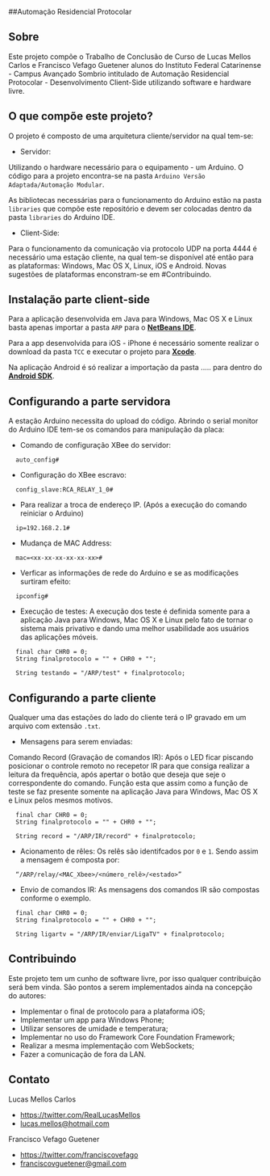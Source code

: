 ##Automação Residencial Protocolar

Sobre
--------------
Este projeto compõe o Trabalho de Conclusão de Curso de Lucas Mellos Carlos e Francisco Vefago Guetener alunos do Instituto Federal Catarinense - Campus Avançado Sombrio intitulado de Automação Residencial Protocolar - Desenvolvimento Client-Side utilizando software e hardware livre.

O que compõe este projeto?
--------------------------------
O projeto é composto de uma arquitetura cliente/servidor na qual tem-se:
- Servidor:

Utilizando o hardware necessário para o equipamento - um Arduino. O código para a projeto encontra-se na pasta `Arduino Versão Adaptada/Automação Modular`.

As bibliotecas necessárias para o funcionamento do Arduino estão na pasta `libraries` que compõe este repositório e devem ser colocadas dentro da pasta `libraries` do Arduino IDE.

- Client-Side:

Para o funcionamento da comunicação via protocolo UDP na porta 4444 é necessário uma estação cliente, na qual tem-se disponível até então para as plataformas: Windows, Mac OS X, Linux, iOS e Android. Novas sugestões de plataformas enconstram-se em #Contribuindo.

Instalação parte client-side
-------------------------------

Para a aplicação desenvolvida em Java para Windows, Mac OS X e Linux basta apenas importar a pasta `ARP` para o **[NetBeans IDE](https://netbeans.org/)**.

Para a app desenvolvida para iOS - iPhone é necessário somente realizar o download da pasta `TCC` e executar o projeto para **[Xcode](https://developer.apple.com/xcode/downloads/)**.

Na aplicação Android é só realizar a importação da pasta ..... para dentro do **[Android SDK](http://developer.android.com/sdk/index.html)**.

Configurando a parte servidora
------------------------------------

A estação Arduino necessita do upload do código. Abrindo o serial monitor do Arduino IDE tem-se os comandos para manipulação da placa:

- Comando de configuração XBee do servidor:

```
  auto_config#
```

- Configuração do XBee escravo:

```
  config_slave:RCA_RELAY_1_0#
```
  
-  Para realizar a troca de endereço IP. (Após a execução do comando reiniciar o Arduino)
```
  ip=192.168.2.1#
```
  
- Mudança de MAC Address:
```
  mac=<xx-xx-xx-xx-xx-xx>#
```

- Verficar as informações de rede do Arduino e se as modificações surtiram efeito:
```
  ipconfig#
```

- Execução de testes:
A execução dos teste é definida somente para a aplicação Java para Windows, Mac OS X e Linux pelo fato de tornar o sistema mais privativo e dando uma melhor usabilidade aos usuários das aplicações móveis.
```
  final char CHR0 = 0;
  String finalprotocolo = "" + CHR0 + "";
  
  String testando = "/ARP/test" + finalprotocolo;
```

Configurando a parte cliente
-------------------------------------

Qualquer uma das estações do lado do cliente terá o IP gravado em um arquivo com extensão `.txt`.

- Mensagens para serem enviadas:

Comando Record (Gravação de comandos IR):
Após o LED ficar piscando posicionar o controle remoto no recepetor IR para que consiga realizar a leitura da frequência, após apertar o botão que deseja que seje o correspondente do comando. Função esta que assim como a função de teste se faz presente somente na aplicação Java para Windows, Mac OS X e Linux pelos mesmos motivos.
```
  final char CHR0 = 0;
  String finalprotocolo = "" + CHR0 + "";
  
  String record = "/ARP/IR/record" + finalprotocolo;
```

- Acionamento de rêles:
Os relês são identifcados por `0` e `1`. Sendo assim a mensagem é composta por:
```
  “/ARP/relay/<MAC_Xbee>/<número_relê>/<estado>”
```
- Envio de comandos IR:
As mensagens dos comandos IR  são compostas conforme o exemplo.
```
  final char CHR0 = 0;
  String finalprotocolo = "" + CHR0 + "";
  
  String ligartv = "/ARP/IR/enviar/LigaTV" + finalprotocolo;
```

Contribuindo
------------
Este projeto tem um cunho de software livre, por isso qualquer contribuição será bem vinda.
São pontos a serem implementados ainda na concepção do autores:
- Implementar o final de protocolo para a plataforma iOS;
- Implementar um app para Windows Phone;
- Utilizar sensores de umidade e temperatura;
- Implementar no uso do Framework Core Foundation Framework;
- Realizar a mesma implementação com WebSockets;
- Fazer a comunicação de fora da LAN.

Contato
-------------
Lucas Mellos Carlos
- https://twitter.com/RealLucasMellos
- lucas.mellos@hotmail.com

Francisco Vefago Guetener
- https://twitter.com/franciscovefago
- franciscovguetener@gmail.com
